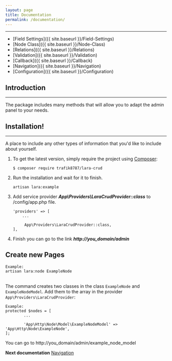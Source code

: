 ```yaml
---
layout: page
title: Documentation
permalink: /documentation/
---
```

***

- [Field Settings]({{ site.baseurl }}/Field-Settings)
- [Node Class]({{ site.baseurl }}/Node-Class)
- [Relations]({{ site.baseurl }}/Relations)
- [Validation]({{ site.baseurl }}/Validation)
- [Callback]({{ site.baseurl }}/Callback)
- [Navigation]({{ site.baseurl }}/Navigation)
- [Configuration]({{ site.baseurl }}/Configuration)


## Introduction
***
The package includes many methods that will allow you to adapt the admin panel to your needs.

## Installation!
***
A place to include any other types of information that you'd like to include about yourself.

1. To get the latest version, simply require the project using [Composer](https://getcomposer.org):
 
    ```
    $ composer require trafik8787/lara-crud 

    ```
    
2. Run the installation and wait for it to finish.
     
    ```
    artisan lara:example
    ```
    
3. Add service provider ***App\Providers\LaraCrudProvider::class*** to /config/app.php file.

    ```
    'providers' => [
        ...
    
         App\Providers\LaraCrudProvider::class,
    ],
    
    ```

4. Finish you can go to the link ***http://you_domain/admin***


## Create new Pages

    Example:
    artisan lara:node ExampleNode
 
&nbsp;   
The command creates two classes in the class `ExampleNode` and `ExampleNodeModel`. Add them to the array in the provider `App\Providers\LaraCrudProvider`:

    Example:
    protected $nodes = [
            ...
    
            'App\Http\Node\Model\ExampleNodeModel' => 'App\Http\Node\ExampleNode',
    ];
    

You can go to http://you_domain/admin/example_node_model        
    
**Next documentation** [Navigation](/Navigation)
    
